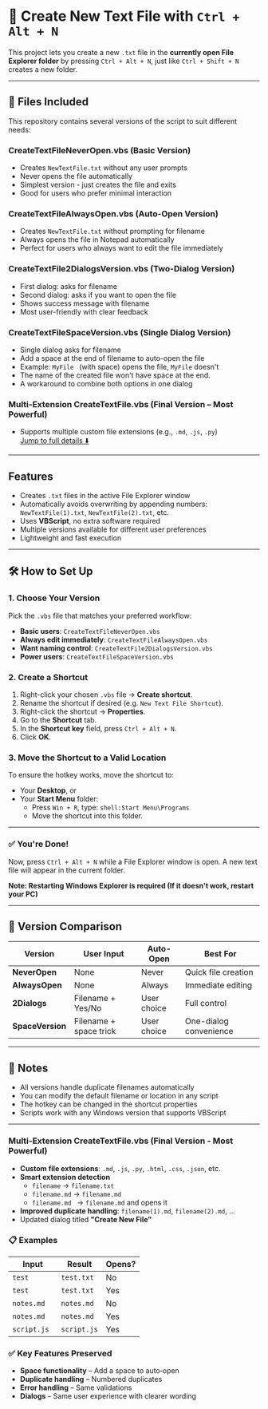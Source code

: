 # 📄 Create New Text File with `Ctrl + Alt + N` 

This project lets you create a new `.txt` file in the **currently open File Explorer folder** by pressing `Ctrl + Alt + N`, just like `Ctrl + Shift + N` creates a new folder.

---

## 📁 Files Included

This repository contains several versions of the script to suit different needs:

### **CreateTextFileNeverOpen.vbs** (Basic Version)
- Creates `NewTextFile.txt` without any user prompts
- Never opens the file automatically
- Simplest version - just creates the file and exits
- Good for users who prefer minimal interaction

### **CreateTextFileAlwaysOpen.vbs** (Auto-Open Version)
- Creates `NewTextFile.txt` without prompting for filename
- Always opens the file in Notepad automatically
- Perfect for users who always want to edit the file immediately

### **CreateTextFile2DialogsVersion.vbs** (Two-Dialog Version)
- First dialog: asks for filename
- Second dialog: asks if you want to open the file
- Shows success message with filename
- Most user-friendly with clear feedback

### **CreateTextFileSpaceVersion.vbs** (Single Dialog Version)
- Single dialog asks for filename
- Add a space at the end of filename to auto-open the file
- Example: `MyFile ` (with space) opens the file, `MyFile` doesn't
- The name of the created file won't have space at the end.
- A workaround to combine both options in one dialog


### Multi-Extension CreateTextFile.vbs (Final Version – Most Powerful)
- Supports multiple custom file extensions (e.g., `.md`, `.js`, `.py`)  
[Jump to full details ⬇️](#multi-extension-createtextfilevbs-final-version---most-powerful)
---

## Features

- Creates `.txt` files in the active File Explorer window
- Automatically avoids overwriting by appending numbers: `NewTextFile(1).txt`, `NewTextFile(2).txt`, etc.
- Uses **VBScript**, no extra software required
- Multiple versions available for different user preferences
- Lightweight and fast execution

---

## 🛠 How to Set Up

### 1. Choose Your Version

Pick the `.vbs` file that matches your preferred workflow:
- **Basic users**: `CreateTextFileNeverOpen.vbs`
- **Always edit immediately**: `CreateTextFileAlwaysOpen.vbs`
- **Want naming control**: `CreateTextFile2DialogsVersion.vbs`
- **Power users**: `CreateTextFileSpaceVersion.vbs`

### 2. Create a Shortcut

1. Right-click your chosen `.vbs` file → **Create shortcut**.
2. Rename the shortcut if desired (e.g. `New Text File Shortcut`).
3. Right-click the shortcut → **Properties**.
4. Go to the **Shortcut** tab.
5. In the **Shortcut key** field, press `Ctrl + Alt + N`.
6. Click **OK**.

### 3. Move the Shortcut to a Valid Location

To ensure the hotkey works, move the shortcut to:

* Your **Desktop**, or
* Your **Start Menu** folder:
  * Press `Win + R`, type: `shell:Start Menu\Programs`
  * Move the shortcut into this folder.

---

### ✅ You're Done!

Now, press `Ctrl + Alt + N` while a File Explorer window is open.
A new text file will appear in the current folder.

**Note: Restarting Windows Explorer is required (If it doesn't work, restart your PC)**

---

## 🔧 Version Comparison

| Version | User Input | Auto-Open | Best For |
|---------|------------|-----------|----------|
| **NeverOpen** | None | Never | Quick file creation |
| **AlwaysOpen** | None | Always | Immediate editing |
| **2Dialogs** | Filename + Yes/No | User choice | Full control |
| **SpaceVersion** | Filename + space trick | User choice | One-dialog convenience |


---

## 🧠 Notes

* All versions handle duplicate filenames automatically
* You can modify the default filename or location in any script
* The hotkey can be changed in the shortcut properties
* Scripts work with any Windows version that supports VBScript


---

### Multi-Extension CreateTextFile.vbs (Final Version - Most Powerful)

- **Custom file extensions**: `.md`, `.js`, `.py`, `.html`, `.css`, `.json`, etc.
- **Smart extension detection**  
  - `filename` → `filename.txt`  
  - `filename.md` → `filename.md`  
  - `filename.md ` → `filename.md` and opens it
- **Improved duplicate handling**: `filename(1).md`, `filename(2).md`, ...
- Updated dialog titled **"Create New File"**

### 📋 Examples
| Input | Result | Opens? |
|-------|--------|--------|
| `test` | `test.txt` | No |
| `test ` | `test.txt` | Yes |
| `notes.md` | `notes.md` | No |
| `notes.md ` | `notes.md` | Yes |
| `script.js ` | `script.js` | Yes |

### ✅ Key Features Preserved
- **Space functionality** – Add a space to auto‑open
- **Duplicate handling** – Numbered duplicates
- **Error handling** – Same validations
- **Dialogs** – Same user experience with clearer wording
